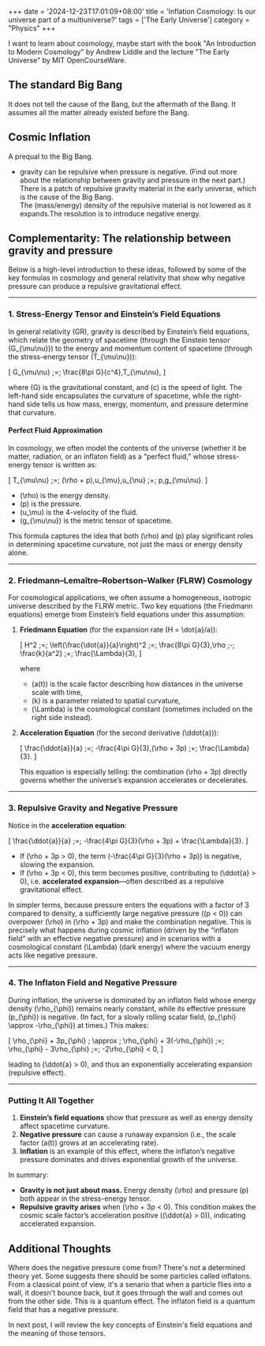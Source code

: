 +++
date = '2024-12-23T17:01:09+08:00'
title = 'Inflation Cosmology: Is our universe part of a multiuniverse?'
tags = ['The Early Universe']
category = "Physics"
+++

I want to learn about cosmology, maybe start with the book "An Introduction to Modern Cosmology" by Andrew Liddle and the lecture "The Early Universe" by MIT OpenCourseWare.

## The standard Big Bang
It does not tell the cause of the Bang, but the aftermath of the Bang. It assumes all the matter already existed before the Bang.

## Cosmic Inflation
A prequal to the Big Bang.
- gravity can be repulsive when pressure is negative. (Find out more about the relationship between gravity and pressure in the next part.)  
There is a patch of repulsive gravity material in the early universe, which is the cause of the Big Bang.  
The (mass/energy) density of the repulsive material is not lowered as it expands.The resolution is to introduce negative energy.

## Complementarity: The relationship between gravity and pressure

Below is a high-level introduction to these ideas, followed by some of the key formulas in cosmology and general relativity that show why negative pressure can produce a repulsive gravitational effect.

---

### 1. Stress-Energy Tensor and Einstein’s Field Equations

In general relativity (GR), gravity is described by Einstein’s field equations, which relate the geometry of spacetime (through the Einstein tensor \(G_{\mu\nu}\)) to the energy and momentum content of spacetime (through the stress-energy tensor \(T_{\mu\nu}\)):

\[
G_{\mu\nu} \;=\; \frac{8\pi G}{c^4}\,T_{\mu\nu},
\]

where \(G\) is the gravitational constant, and \(c\) is the speed of light. The left-hand side encapsulates the curvature of spacetime, while the right-hand side tells us how mass, energy, momentum, and pressure determine that curvature.

#### Perfect Fluid Approximation

In cosmology, we often model the contents of the universe (whether it be matter, radiation, or an inflaton field) as a “perfect fluid,” whose stress-energy tensor is written as:

\[
T_{\mu\nu} \;=\; (\rho + p)\,u_{\mu}\,u_{\nu} \;+\; p\,g_{\mu\nu}.
\]

- \(\rho\) is the energy density.
- \(p\) is the pressure.
- \(u_\mu\) is the 4-velocity of the fluid.
- \(g_{\mu\nu}\) is the metric tensor of spacetime.

This formula captures the idea that both \(\rho\) and \(p\) play significant roles in determining spacetime curvature, not just the mass or energy density alone.

---

### 2. Friedmann–Lemaître–Robertson–Walker (FLRW) Cosmology

For cosmological applications, we often assume a homogeneous, isotropic universe described by the FLRW metric. Two key equations (the Friedmann equations) emerge from Einstein’s field equations under this assumption:

1. **Friedmann Equation** (for the expansion rate \(H = \dot{a}/a\)):

   \[
   H^2 \;=\; \left(\frac{\dot{a}}{a}\right)^2 \;=\; \frac{8\pi G}{3}\,\rho \;-\; \frac{k}{a^2} \;+\; \frac{\Lambda}{3},
   \]

   where
   - \(a(t)\) is the scale factor describing how distances in the universe scale with time,
   - \(k\) is a parameter related to spatial curvature,
   - \(\Lambda\) is the cosmological constant (sometimes included on the right side instead).

2. **Acceleration Equation** (for the second derivative \(\ddot{a}\)):

   \[
   \frac{\ddot{a}}{a} \;=\; -\frac{4\pi G}{3}\,(\rho + 3p) \;+\; \frac{\Lambda}{3}.
   \]

   This equation is especially telling: the combination \(\rho + 3p\) directly governs whether the universe’s expansion accelerates or decelerates. 

---

### 3. Repulsive Gravity and Negative Pressure

Notice in the **acceleration equation**:

\[
\frac{\ddot{a}}{a} \;=\; -\frac{4\pi G}{3}(\rho + 3p) + \frac{\Lambda}{3}.
\]

- If \(\rho + 3p > 0\), the term \(-\frac{4\pi G}{3}(\rho + 3p)\) is negative, slowing the expansion.
- If \(\rho + 3p < 0\), this term becomes positive, contributing to \(\ddot{a} > 0\), i.e. **accelerated expansion**—often described as a repulsive gravitational effect.

In simpler terms, because pressure enters the equations with a factor of 3 compared to density, a sufficiently large negative pressure (\(p < 0\)) can overpower \(\rho\) in \(\rho + 3p\) and make the combination negative. This is precisely what happens during cosmic inflation (driven by the “inflaton field” with an effective negative pressure) and in scenarios with a cosmological constant \(\Lambda\) (dark energy) where the vacuum energy acts like negative pressure.

---

### 4. The Inflaton Field and Negative Pressure

During inflation, the universe is dominated by an inflaton field whose energy density \(\rho_{\phi}\) remains nearly constant, while its effective pressure \(p_{\phi}\) is negative. (In fact, for a slowly rolling scalar field, \(p_{\phi} \approx -\rho_{\phi}\) at times.) This makes:

\[
\rho_{\phi} + 3p_{\phi} \; \approx \; \rho_{\phi} + 3(-\rho_{\phi}) \;=\; \rho_{\phi} - 3\rho_{\phi} \;=\; -2\rho_{\phi} < 0,
\]

leading to \(\ddot{a} > 0\), and thus an exponentially accelerating expansion (repulsive effect).

---

### Putting It All Together

1. **Einstein’s field equations** show that pressure as well as energy density affect spacetime curvature.
2. **Negative pressure** can cause a runaway expansion (i.e., the scale factor \(a(t)\) grows at an accelerating rate).
3. **Inflation** is an example of this effect, where the inflaton’s negative pressure dominates and drives exponential growth of the universe.

In summary:

- **Gravity is not just about mass.** Energy density \(\rho\) and pressure \(p\) both appear in the stress-energy tensor.
- **Repulsive gravity arises** when \(\rho + 3p < 0\). This condition makes the cosmic scale factor’s acceleration positive (\(\ddot{a} > 0\)), indicating accelerated expansion.

## Additional Thoughts
Where does the negative pressure come from? There's not a determined theory yet. Some suggests there should be some particles called inflatons. From a classical point of view, it's a senario that when a particle flies into a wall, it doesn't bounce back, but it goes through the wall and comes out from the other side. This is a quantum effect. The inflaton field is a quantum field that has a negative pressure.

In next post, I will review the key concepts of Einstein's field equations and the meaning of those tensors. 

